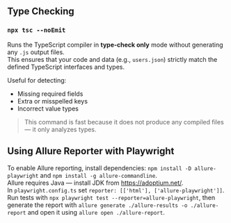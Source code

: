 ## Type Checking

### `npx tsc --noEmit`

Runs the TypeScript compiler in **type-check only** mode without generating any `.js` output files.  
This ensures that your code and data (e.g., `users.json`) strictly match the defined TypeScript interfaces and types.

Useful for detecting:

- Missing required fields
- Extra or misspelled keys
- Incorrect value types

> This command is fast because it does not produce any compiled files — it only analyzes types.

## Using Allure Reporter with Playwright

To enable Allure reporting, install dependencies:
`npm install -D allure-playwright` and `npm install -g allure-commandline`.  
Allure requires Java — install JDK from https://adoptium.net/.  
In `playwright.config.ts` set `reporter: [['html'], ['allure-playwright']]`.  
Run tests with `npx playwright test --reporter=allure-playwright`, then generate the report with `allure generate ./allure-results -o ./allure-report` and open it using `allure open ./allure-report`.
